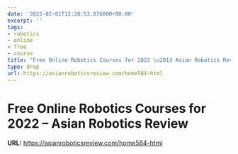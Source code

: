 ```yaml
---
date: '2022-02-01T12:28:53.076000+00:00'
excerpt: ''
tags:
- robotics
- online
- free
- course
title: "Free Online Robotics Courses for 2022 \u2013 Asian Robotics Review"
type: drop
url: https://asianroboticsreview.com/home584-html
---
```


# Free Online Robotics Courses for 2022 – Asian Robotics Review

**URL:** https://asianroboticsreview.com/home584-html
